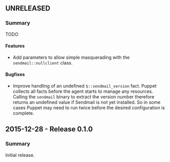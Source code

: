 ## UNRELEASED

### Summary

TODO

#### Features

- Add parameters to allow simple masquerading with the `sendmail::nullclient` class.

#### Bugfixes

- Improve handling of an undefined `$::sendmail_version` fact. Puppet collects all facts before the agent starts to manage any resources. Calling the `sendmail` binary to extract the version number therefore returns an undefined value if Sendmail is not yet installed. So in some cases Puppet may need to run twice before the desired configuration is complete.

## 2015-12-28 - Release 0.1.0

### Summary

Initial release.
